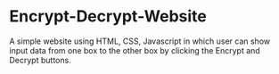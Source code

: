 # Encrypt-Decrypt-Website
A simple website using HTML, CSS, Javascript in which user can show input data from one box to the other box by clicking the Encrypt and Decrypt buttons.

